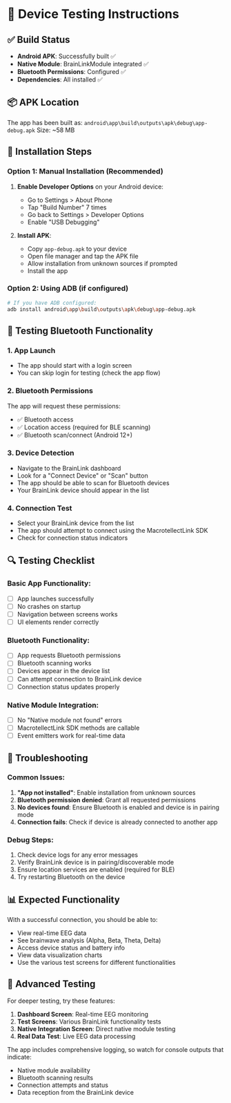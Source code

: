 # 📱 Device Testing Instructions

## ✅ Build Status
- **Android APK**: Successfully built ✅ 
- **Native Module**: BrainLinkModule integrated ✅
- **Bluetooth Permissions**: Configured ✅
- **Dependencies**: All installed ✅

## 📦 APK Location
The app has been built as: `android\app\build\outputs\apk\debug\app-debug.apk`
Size: ~58 MB

## 🔧 Installation Steps

### Option 1: Manual Installation (Recommended)
1. **Enable Developer Options** on your Android device:
   - Go to Settings > About Phone
   - Tap "Build Number" 7 times
   - Go back to Settings > Developer Options
   - Enable "USB Debugging"

2. **Install APK**:
   - Copy `app-debug.apk` to your device
   - Open file manager and tap the APK file
   - Allow installation from unknown sources if prompted
   - Install the app

### Option 2: Using ADB (if configured)
```bash
# If you have ADB configured:
adb install android\app\build\outputs\apk\debug\app-debug.apk
```

## 📡 Testing Bluetooth Functionality

### 1. **App Launch**
- The app should start with a login screen
- You can skip login for testing (check the app flow)

### 2. **Bluetooth Permissions**
The app will request these permissions:
- ✅ Bluetooth access
- ✅ Location access (required for BLE scanning)
- ✅ Bluetooth scan/connect (Android 12+)

### 3. **Device Detection**
- Navigate to the BrainLink dashboard
- Look for a "Connect Device" or "Scan" button
- The app should be able to scan for Bluetooth devices
- Your BrainLink device should appear in the list

### 4. **Connection Test**
- Select your BrainLink device from the list
- The app should attempt to connect using the MacrotellectLink SDK
- Check for connection status indicators

## 🔍 Testing Checklist

### Basic App Functionality:
- [ ] App launches successfully
- [ ] No crashes on startup
- [ ] Navigation between screens works
- [ ] UI elements render correctly

### Bluetooth Functionality:
- [ ] App requests Bluetooth permissions
- [ ] Bluetooth scanning works
- [ ] Devices appear in the device list
- [ ] Can attempt connection to BrainLink device
- [ ] Connection status updates properly

### Native Module Integration:
- [ ] No "Native module not found" errors
- [ ] MacrotellectLink SDK methods are callable
- [ ] Event emitters work for real-time data

## 🐛 Troubleshooting

### Common Issues:
1. **"App not installed"**: Enable installation from unknown sources
2. **Bluetooth permission denied**: Grant all requested permissions
3. **No devices found**: Ensure Bluetooth is enabled and device is in pairing mode
4. **Connection fails**: Check if device is already connected to another app

### Debug Steps:
1. Check device logs for any error messages
2. Verify BrainLink device is in pairing/discoverable mode
3. Ensure location services are enabled (required for BLE)
4. Try restarting Bluetooth on the device

## 📊 Expected Functionality

With a successful connection, you should be able to:
- View real-time EEG data
- See brainwave analysis (Alpha, Beta, Theta, Delta)
- Access device status and battery info
- View data visualization charts
- Use the various test screens for different functionalities

## 🔬 Advanced Testing

For deeper testing, try these features:
1. **Dashboard Screen**: Real-time EEG monitoring
2. **Test Screens**: Various BrainLink functionality tests
3. **Native Integration Screen**: Direct native module testing
4. **Real Data Test**: Live EEG data processing

The app includes comprehensive logging, so watch for console outputs that indicate:
- Native module availability
- Bluetooth scanning results
- Connection attempts and status
- Data reception from the BrainLink device
